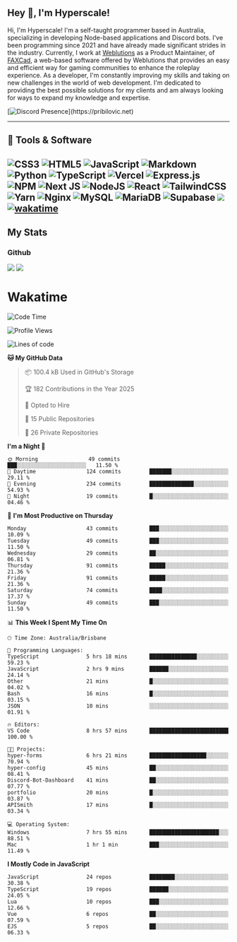 ## Hey 👋, I'm Hyperscale!

Hi, I'm Hyperscale! I'm a self-taught programmer based in Australia, specializing in developing Node-based applications and Discord bots. I've been programming since 2021 and have already made significant strides in the industry. Currently, I work at [Weblutions](https://weblutions.com) as a Product Maintainer, of [FAXCad](https://weblutions.com/store/faxcad), a web-based software offered by Weblutions that provides an easy and efficient way for gaming communities to enhance the roleplay experience. As a developer, I'm constantly improving my skills and taking on new challenges in the world of web development. I'm dedicated to providing the best possible solutions for my clients and am always looking for ways to expand my knowledge and expertise.

[![Discord Presence](https://lanyard.cnrad.dev/api/906061699562475581?=idleMessage=:Just%Chillin%With%My%Kangaroo!)](https://pribilovic.net)

<p align="center">
<a href="https://github.com/Hyperscale1">
</a>
</p>

---
## 🔧 Tools & Software

![CSS3](https://img.shields.io/badge/css3-%231572B6.svg?style=for-the-badge&logo=css3&logoColor=white) ![HTML5](https://img.shields.io/badge/html5-%23E34F26.svg?style=for-the-badge&logo=html5&logoColor=white) ![JavaScript](https://img.shields.io/badge/javascript-%23323330.svg?style=for-the-badge&logo=javascript&logoColor=%23F7DF1E)  ![Markdown](https://img.shields.io/badge/markdown-%23000000.svg?style=for-the-badge&logo=markdown&logoColor=white) ![Python](https://img.shields.io/badge/python-3670A0?style=for-the-badge&logo=python&logoColor=ffdd54) ![TypeScript](https://img.shields.io/badge/typescript-%23007ACC.svg?style=for-the-badge&logo=typescript&logoColor=white) ![Vercel](https://img.shields.io/badge/vercel-%23000000.svg?style=for-the-badge&logo=vercel&logoColor=white) ![Express.js](https://img.shields.io/badge/express.js-%23404d59.svg?style=for-the-badge&logo=express&logoColor=%2361DAFB) ![NPM](https://img.shields.io/badge/NPM-%23000000.svg?style=for-the-badge&logo=npm&logoColor=white) ![Next JS](https://img.shields.io/badge/Next-black?style=for-the-badge&logo=next.js&logoColor=white) ![NodeJS](https://img.shields.io/badge/node.js-6DA55F?style=for-the-badge&logo=node.js&logoColor=white) ![React](https://img.shields.io/badge/react-%2320232a.svg?style=for-the-badge&logo=react&logoColor=%2361DAFB) ![TailwindCSS](https://img.shields.io/badge/tailwindcss-%2338B2AC.svg?style=for-the-badge&logo=tailwind-css&logoColor=white) ![Yarn](https://img.shields.io/badge/yarn-%232C8EBB.svg?style=for-the-badge&logo=yarn&logoColor=white) ![Nginx](https://img.shields.io/badge/nginx-%23009639.svg?style=for-the-badge&logo=nginx&logoColor=white) ![MySQL](https://img.shields.io/badge/mysql-%2300f.svg?style=for-the-badge&logo=mysql&logoColor=white) ![MariaDB](https://img.shields.io/badge/mariadb-%23316192.svg?style=for-the-badge&logo=mariadb&logoColor=white) ![Supabase](https://img.shields.io/badge/Supabase-3ECF8E?style=for-the-badge&logo=supabase&logoColor=white) ![](https://img.shields.io/badge/Ubuntu-E95420?style=for-the-badge&logo=ubuntu&logoColor=white) [![wakatime](https://wakatime.com/badge/user/6e098b16-30e8-493e-bf77-598fafbb912d.svg?style=for-the-badge)](https://wakatime.com/@6e098b16-30e8-493e-bf77-598fafbb912d) 
---
## My Stats

### Github
![](https://github-readme-stats.vercel.app/api?username=Hyperscale1&theme=blue-green)
![](https://github-readme-stats.vercel.app/api/top-langs/?username=Hyperscale1&theme=blue-green)

# Wakatime
<!--START_SECTION:waka-->
![Code Time](http://img.shields.io/badge/Code%20Time-977%20hrs-blue)

![Profile Views](http://img.shields.io/badge/Profile%20Views-1-blue)

![Lines of code](https://img.shields.io/badge/From%20Hello%20World%20I%27ve%20Written-2.5%20million%20lines%20of%20code-blue)

**🐱 My GitHub Data** 

> 📦 100.4 kB Used in GitHub's Storage 
 > 
> 🏆 182 Contributions in the Year 2025
 > 
> 💼 Opted to Hire
 > 
> 📜 15 Public Repositories 
 > 
> 🔑 26 Private Repositories 
 > 
**I'm a Night 🦉** 

```text
🌞 Morning                49 commits          ███░░░░░░░░░░░░░░░░░░░░░░   11.50 % 
🌆 Daytime                124 commits         ███████░░░░░░░░░░░░░░░░░░   29.11 % 
🌃 Evening                234 commits         ██████████████░░░░░░░░░░░   54.93 % 
🌙 Night                  19 commits          █░░░░░░░░░░░░░░░░░░░░░░░░   04.46 % 
```
📅 **I'm Most Productive on Thursday** 

```text
Monday                   43 commits          ███░░░░░░░░░░░░░░░░░░░░░░   10.09 % 
Tuesday                  49 commits          ███░░░░░░░░░░░░░░░░░░░░░░   11.50 % 
Wednesday                29 commits          ██░░░░░░░░░░░░░░░░░░░░░░░   06.81 % 
Thursday                 91 commits          █████░░░░░░░░░░░░░░░░░░░░   21.36 % 
Friday                   91 commits          █████░░░░░░░░░░░░░░░░░░░░   21.36 % 
Saturday                 74 commits          ████░░░░░░░░░░░░░░░░░░░░░   17.37 % 
Sunday                   49 commits          ███░░░░░░░░░░░░░░░░░░░░░░   11.50 % 
```


📊 **This Week I Spent My Time On** 

```text
🕑︎ Time Zone: Australia/Brisbane

💬 Programming Languages: 
TypeScript               5 hrs 18 mins       ███████████████░░░░░░░░░░   59.23 % 
JavaScript               2 hrs 9 mins        ██████░░░░░░░░░░░░░░░░░░░   24.14 % 
Other                    21 mins             █░░░░░░░░░░░░░░░░░░░░░░░░   04.02 % 
Bash                     16 mins             █░░░░░░░░░░░░░░░░░░░░░░░░   03.15 % 
JSON                     10 mins             ░░░░░░░░░░░░░░░░░░░░░░░░░   01.91 % 

🔥 Editors: 
VS Code                  8 hrs 57 mins       █████████████████████████   100.00 % 

🐱‍💻 Projects: 
hyper-forms              6 hrs 21 mins       ██████████████████░░░░░░░   70.94 % 
hyper-config             45 mins             ██░░░░░░░░░░░░░░░░░░░░░░░   08.41 % 
Discord-Bot-Dashboard    41 mins             ██░░░░░░░░░░░░░░░░░░░░░░░   07.77 % 
portfolio                20 mins             █░░░░░░░░░░░░░░░░░░░░░░░░   03.87 % 
APISmith                 17 mins             █░░░░░░░░░░░░░░░░░░░░░░░░   03.34 % 

💻 Operating System: 
Windows                  7 hrs 55 mins       ██████████████████████░░░   88.51 % 
Mac                      1 hr 1 min          ███░░░░░░░░░░░░░░░░░░░░░░   11.49 % 
```

**I Mostly Code in JavaScript** 

```text
JavaScript               24 repos            ████████░░░░░░░░░░░░░░░░░   30.38 % 
TypeScript               19 repos            ██████░░░░░░░░░░░░░░░░░░░   24.05 % 
Lua                      10 repos            ███░░░░░░░░░░░░░░░░░░░░░░   12.66 % 
Vue                      6 repos             ██░░░░░░░░░░░░░░░░░░░░░░░   07.59 % 
EJS                      5 repos             ██░░░░░░░░░░░░░░░░░░░░░░░   06.33 % 
```




<!--END_SECTION:waka-->
